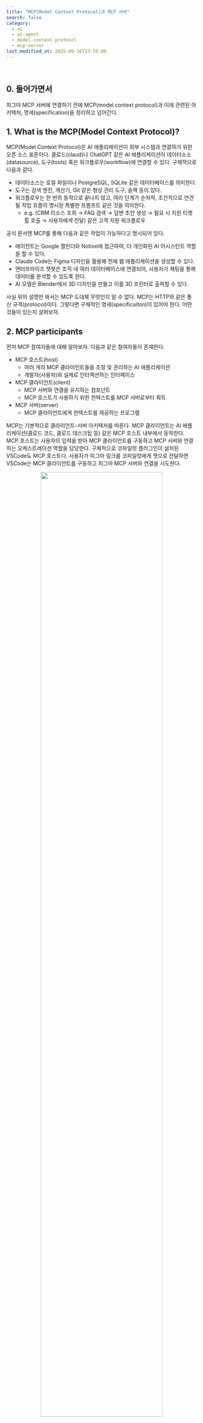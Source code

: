 ```yaml
---
title: "MCP(Model Context Protocol)과 MCP 서버"
search: false
category:
  - ai
  - ai-agent
  - model-context-protocol
  - mcp-server
last_modified_at: 2025-09-16T23:55:00
---
```


<br/>

## 0. 들어가면서

피그마 MCP 서버에 연결하기 전에 MCP(model context protocol)과 이에 관련된 아키텍처, 명세(specification)을 정리하고 넘어간다.

## 1. What is the MCP(Model Context Protocol)?

MCP(Model Context Protocol)은 AI 애플리케이션이 외부 시스템과 연결하기 위한 오픈 소스 표준이다. 클로드(claud)나 ChatGPT 같은 AI 애플리케이션이 데이터소소(datasource), 도구(tools) 혹은 워크플로우(workflow)에 연결할 수 있다. 구체적으로 다음과 같다.

- 데이터소스는 로컬 파일이나 PostgreSQL, SQLite 같은 데이터베이스를 의미한다.
- 도구는 검색 엔진, 계산기, Git 같은 형상 관리 도구, 슬랙 등이 있다.
- 워크플로우는 한 번의 동작으로 끝나지 않고, 여러 단계가 순차적, 조건적으로 연견될 작업 흐름이 명시된 특별한 프롬프트 같은 것을 의미한다.
  - e.g. (CRM 리소스 조회 → FAQ 검색 → 답변 초안 생성 → 필요 시 지원 티켓 툴 호출 → 사용자에게 전달) 같은 고객 지원 워크플로우

공식 문서엔 MCP를 통해 다음과 같은 작업이 가능하다고 명시되어 있다.

- 에이전트는 Google 캘린더와 Notion에 접근하여, 더 개인화된 AI 어시스턴트 역할을 할 수 있다.
- Claude Code는 Figma 디자인을 활용해 전체 웹 애플리케이션을 생성할 수 있다.
- 엔터프라이즈 챗봇은 조직 내 여러 데이터베이스에 연결되어, 사용자가 채팅을 통해 데이터를 분석할 수 있도록 한다.
- AI 모델은 Blender에서 3D 디자인을 만들고 이를 3D 프린터로 출력할 수 있다.

사실 위의 설명만 봐서는 MCP 도대체 무엇인지 알 수 없다. MCP는 HTTP와 같은 통신 규격(protocol)이다. 그렇다면 구체적인 명세(specificaiton)이 있어야 한다. 어떤 것들이 있는지 살펴보자.

## 2. MCP participants

먼저 MCP 참여자들에 대해 알아보자. 다음과 같은 참여자들이 존재한다.

- MCP 호스트(host)
  - 여러 개의 MCP 클라이언트들을 조정 및 관리하는 AI 애플리케이션 
  - 개발자(사용자)와 실제로 인터랙션하는 인터페이스
- MCP 클라이언트(client)
  - MCP 서버와 연결을 유지하는 컴포넌트
  - MCP 호스트가 사용하기 위한 컨텍스트를 MCP 서버로부터 획득
- MCP 서버(server)
  - MCP 클라이언트에게 컨텍스트를 제공하는 프로그램

MCP는 기본적으로 클라이언트-서버 아키텍처를 따른다. MCP 클라이언트는 AI 애플리케이션(클로드 코드, 클로드 데스크탑 등) 같은 MCP 호스트 내부에서 동작한다. MCP 호스트는 사용자의 입력을 받아 MCP 클라이언트를 구동하고 MCP 서버와 연결하는 오케스트레이션 역할을 담당한다. 구체적으로 코파일럿 플러그인이 설치된 VSCode도 MCP 호스트다. 사용자가 피그마 링크를 코피일럿에게 챗으로 전달하면 VSCode는 MCP 클라이언트를 구동하고 피그마 MCP 서버와 연결을 시도한다.

<div align="center">
  <img src="/images/posts/2025/mcp-and-mcp-server-01.png" width="80%" class="image__border">
</div>
<center>https://modelcontextprotocol.io/docs/learn/architecture</center>

<br/>

MCP 서버는 컨텍스트 데이터를 제공하는 모든 프로그램을 지칭한다. 어디에서 동작하는지 중요하지 않다. 예를 들어보자.

- 로컬 MCP 서버
  - 클로드 데스크탑(MCP 호스트)는 동일한 호스트 머신의 파일 시스템에 접근하기 위해 로컬 머신에 파일 시스템 MCP 서버를 실행 후 MCP 클라이언트로 연결한다.
  - VSCode 코파일럿(MCP 호스트)는 피그마 디자인 시스템에 접근하기 위해 로컬 머신에 피그마 MCP 서버와 MCP 클라이언트로 연결한다. 피그마 MCP 서버는 피그마 애플리케이션을 통해 실행한다.
- 원격 MCP 서버
  - 공식 센트리(sentry) MCP 서버는 센트리 플랫폼에서 동작한다.

## 3. MCP Layers

MCP는 두 개의 레이어로 구성된다.

- 데이터 계층(data layer)
  - 클라이언트-서버 간 통신을 위해 사용하는 JSON-RPC 기반의 프로토콜이다. 
  - 라이프사이클 관리, 핵심 기본 요소(도구, 리소스, 프롬프트, 알림 등)을 위해 사용된다.
- 전송 계층(transport layer)
  - 클라이언트와 서버 사이의 데이터 교환을 가능하게 하는 통신 메카니즘과 채널을 정의한다.
  - 전송(transport) 방식에 따른 연결 수립, 메시지 프레이밍, 그리고 인증(authorization)을 위해 사용된다.

데이터 계층은 메시지 포맷, 도구 호출, 리소스, 프롬프트 등 어떤 데이터/명령을 주고 받을지 규정하는 층이다. 내용물(payload)에 해당한다. 메시지 구조와 의미를 정의하는 [JSON-RPC 2.0](https://www.jsonrpc.org/) 기반 교환 프로토콜을 구현한다. 다음 같은 것들이 포함된다.

- 라이프사이클 관리
  - 클라이언트와 서버 간의 연결 초기화, 기능(capability) 협상, 연결 종료를 처리한다.
- 서버 기능
  - 서버가 핵심 기능을 제공할 수 있게 한다. 
  - 여기에는 AI 동작을 위한 도구, 컨텍스트 데이터를 위한 리소스, 클라이언트와 주고받는 상호작용 템플릿(프롬프트)이 포함된다.
- 클라이언트 기능
  - 서버가 클라이언트에게 호스트 LLM에서 샘플링을 요청하거나, 사용자 입력을 유도하거나, 클라이언트에 메시지를 로그로 남길 수 있도록 한다.
- 유틸리티 기능
  - 실시간 업데이트를 위한 알림(notification), 장시간 실행되는 작업의 진행 상황 추적(progress tracking) 등 추가적인 기능을 지원한다.

전송 계층은 데이터 계층의 메시지를 담아 어떻게 주고 받을지 담당한다. 연결 수립, 메시지 프레이밍, 스트리밍, 인증 같은 내용물을 감싸는 봉투(envelope) 같은 역할을 수행한다. 클라이언트와 서버 사이의 통신 채널과 인증을 관리한다. MCP 참여자들 사이의 안전한 통신, 메시지 프레이밍, 연결 수립 등을 처리한다. 다음과 같은 두 가지 전송 매커니즘을 지원한다.

- STDIO 전송
  - 동일한 머신에서 로컬 프로세스 간 직접적인 프로세스 통신을 위해 표준 입력/출력 스트림을 사용한다. 
  - 네트워크 오버헤드가 없으므로 최적의 성능을 제공한다.
- 스트리밍 가능한 HTTP 전송
  - 클라이언트에서 서버로 보낼 때 HTTP POST를 사용하며, 선택적으로 서버 전송 이벤트(Server-Sent Events)를 통해 스트리밍 기능을 제공한다. 
  - 이 전송 방식은 원격 서버 통신을 가능하게 하며, Bearer 토큰, API 키, 커스텀 헤더 등 표준 HTTP 인증 방법을 지원한다. 
  - MCP는 인증 토큰을 얻기 위해 OAuth 사용을 권장한다.

스트리밍 가능한 HTTP 전송 방식의 경우 서버와 클라이언트 사이의 약속된 커뮤니케이션을 위해 HTTP 헤더를 사용한다. 다시 시도, 재전송, 세션 관리 등을 위한 커스텀 HTTP 헤더들이 있다.

이렇게 보면 네트워크 계층에서 전송 계층(TCP) 위에서 응용 계층(HTTP)가 동작하는 것과 비슷하다. 전송 계층은 클라이언트-서버 사이의 전송 방식을 표준 입출력(STDIO, Stanard Input/Output) 방식 혹은 HTTP 방식으로 결정하는 것이다. 데이터 계층은 MCP 클라이언트 프로세스와 MCP 서버 프로세스 사이에 약속된 포맷의 JSON 요청과 응답을 주고 받는 것이다.

## 4. Primitives

서버와 클라이언트의 핵심 기본 기능을 살펴보자. 먼저 MCP 서버가 노출할 수 있는 세 가지 핵심 기본 요소(primitive)는 다음과 같다.

- 도구(Tools)
  - AI 애플리케이션이 동작을 수행하기 위해 호출할 수 있는 실행 가능한 함수들 (예: 파일 작업, API 호출, 데이터베이스 쿼리)
- 리소스(Resources)
  - AI 애플리케이션에 문맥 정보를 제공하는 데이터 소스 (예: 파일 내용, 데이터베이스 레코드, API 응답)
- 프롬프트(Prompts)
  - 언어 모델과의 상호작용을 구조화하는 데 도움이 되는 재사용 가능한 템플릿 (예: 시스템 프롬프트, few-shot 예시)

구체적인 예시를 들어보자. 데이터베이스에 관련된 컨텍스트를 제공하는 MCP 서버가 있다고 생각해보자. 이 MCP 서버는 데이터베이스를 질의(querying)할 수 있는 도구, 데이터베이스의 스키마 정보를 포함한 리소스, 퓨-샷(few-shot) 프롬프트를 포함한 예제 프롬프트들을 노출할 수 있다. MCP 호스트(VSCode)는 MCP 클라이언트를 통해 데이터베이스에 데이터를 질의하거나, 필요한 스키마 정보를 조회하거나, 이미 잘 정의된 프롬프트를 변경해 사용할 수 있다.

MCP 서버가 제공하는 도구를 사용하고 싶을 때 MCP 클라이언트와 어떤 요청이 오고 가는지 살펴보자. MCP 클라이언트는 요청을 보낼 때 `method`라는 프로퍼티에 어떤 연산을 수행할지 함께 전달한다. 각 기본 기능 유형에는 `발견(*/list)`, `조회(*/get)`, `실행(tools/call)` 등이 존재한다. 예를 들어, MCP 서버가 제공하는 도구 리스트를 확인하고 싶을 때 MCP 클라이언트는 구체적으로 다음과 같은 요청을 전달한다. 

- `tools/list` 사용할 수 있는 도구 리스트를 볼 때 사용한다.

```json
{
  "jsonrpc": "2.0",
  "id": 2,
  "method": "tools/list"
}
```

MCP 서버는 다음과 같은 응답을 보낸다. 사용할 수 있는 도구 리스트와 어떤 입력이 필요한지에 대한 내용이 포함되어 있다.

```json
{
  "jsonrpc": "2.0",
  "id": 2,
  "result": {
    "tools": [
      {
        "name": "calculator_arithmetic",
        "title": "Calculator",
        "description": "Perform mathematical calculations including basic arithmetic, trigonometric functions, and algebraic operations",
        "inputSchema": {
          "type": "object",
          "properties": {
            "expression": {
              "type": "string",
              "description": "Mathematical expression to evaluate (e.g., '2 + 3 * 4', 'sin(30)', 'sqrt(16)')"
            }
          },
          "required": ["expression"]
        }
      },
      {
        "name": "weather_current",
        "title": "Weather Information",
        "description": "Get current weather information for any location worldwide",
        "inputSchema": {
          "type": "object",
          "properties": {
            "location": {
              "type": "string",
              "description": "City name, address, or coordinates (latitude,longitude)"
            },
            "units": {
              "type": "string",
              "enum": ["metric", "imperial", "kelvin"],
              "description": "Temperature units to use in response",
              "default": "metric"
            }
          },
          "required": ["location"]
        }
      }
    ]
  }
}
```

특정 도구를 실행하고 싶다면 MCP 클라이언트를 통해 다음과 같은 요청을 보낸다.

- 조회한 도구 중 `weather_current` 도구를 호출한다.
- 필요한 파라미터는 `location`, `units` 이다.

```json
{
  "jsonrpc": "2.0",
  "id": 3,
  "method": "tools/call",
  "params": {
    "name": "weather_current",
    "arguments": {
      "location": "San Francisco",
      "units": "imperial"
    }
  }
}
```

이번엔 MCP 클라이언트가 노출할 수 있는 세 가지 핵심 기본 요소(primitives)를 알아보자. MCP 클라이언트가 제공하는 것으로 MCP 서버가 이를 호출할 수 있다. 다음과 같은 기본 요소들이 있다.

- 샘플링(Sampling)
  - 서버가 클라이언트의 AI 애플리케이션에서 언어 모델 완성(completion)을 요청할 수 있게 한다. 
  - 이는 서버 개발자가 언어 모델에 접근하고 싶지만, 특정 모델에 종속되거나 MCP 서버에 언어 모델 SDK를 포함하고 싶지 않을 때 유용하다. 
  - 이 경우 `sampling/complete` 메서드를 사용하여 클라이언트의 AI 애플리케이션에 언어 모델 완성을 요청할 수 있다.
- 추론 요청(Elicitation)
  - 서버가 사용자에게 추가 정보를 요청할 수 있게 한다. 
  - 이는 서버 개발자가 사용자로부터 더 많은 정보를 얻거나, 특정 작업에 대한 확인을 요청하고 싶을 때 유용하다. 
  - 이 경우 `elicitation/request` 메서드를 사용하여 사용자에게 추가 정보를 요청할 수 있다.
- 로깅(Logging)
  - 서버가 클라이언트에 로그 메시지를 전송하여 디버깅 및 모니터링에 활용할 수 있게 한다.

샘플링은 서버가 클라이언트가 가진 AI 모델에게 질문을 보내고 답을 받아오는 기능이다. 서버가 직접 언어 모델을 갖고 있지 않아도 클라이언트의 AI에게 부탁해서 답을 받아오는 구조다. 이런 경우에 유용하다. 

- 서버 개발자는 특정 모델에 종속되어 있지 않으면서 AI 기능을 사용하고 싶다. 
- MCP 서버 안에 언어 모델 SDK를 직접 넣으면 무겁고 복잡하니깐, 클라이언트에게 사용을 위임한다.

샘플링의 플로우를 살펴보자. `sampling/createMessage` 요청이 서버에서부터 시작한다.

- 여러 단계의 사람 참여(human-in-the-loop) 같은 검증 지점을 통해 보안(security)을 보장한다.
- 사용자는 초기 요청과 생성된 응답을 서버로 반환하기 전에 검토(response-review)하고 수정할 수 있다.

<div align="center">
  <img src="/images/posts/2025/mcp-and-mcp-server-02.png" width="80%" class="image__border">
</div>
<center>https://modelcontextprotocol.io/docs/learn/client-concepts</center>

<br/>

MCP 서버가 MCP 클라이언트에게 보내는 요청은 다음과 같다.

- `sampling/createMessage`은 언어 모델에게 메시지를 기반으로 답변을 생성해달라는 요청이다.

```json
{
  "jsonrpc": "2.0",
  "id": 1,
  "method": "sampling/createMessage",
  "params": {
    "messages": [
      {
        "role": "user",
        "content": {
          "type": "text",
          "text": "What is the capital of France?"
        }
      }
    ],
    "modelPreferences": {
      "hints": [
        {
          "name": "claude-3-sonnet"
        }
      ],
      "intelligencePriority": 0.8,
      "speedPriority": 0.5
    },
    "systemPrompt": "You are a helpful assistant.",
    "maxTokens": 100
  }
}
```

MCP 클라이언트는 위 요청을 받으면 AI 모델(ChatGPT)에게 이를 위임힌다. MCP 클라이언트는 MCP 호스트(VSCode 혹은 클로드 데스크탑)와 연결된 AI 모델에게 요청을 포워딩한다. AI 모델로부터 받은 응답을 사용자 리뷰를 거친 후 MCP 서버에게 전달한다. 메시지 포맷은 다음과 같다.

```json
{
  "jsonrpc": "2.0",
  "id": 1,
  "result": {
    "role": "assistant",
    "content": {
      "type": "text",
      "text": "The capital of France is Paris."
    },
    "model": "claude-3-sonnet-20240307",
    "stopReason": "endTurn"
  }
}
```

## CLOSING

[MCP 명세서](https://modelcontextprotocol.io/specification/2025-06-18)을 보면 위에서 예시로 든 `tools`, `sampling` 외에도 다른 요소들(primitives)에 대한 요청, 응답 예시가 있다. MCP 참여자들의 시퀀스 다이어그램들도 있으니 한번 읽어보면 이 프로토콜에 대한 개념을 잡을 수 있다. 

이 프로토콜은 용어가 헷갈린다. 아래와 같은 개념들이 혼란을 일으킨 것 같다.

- 호스트가 물리적 머신을 의미하지 않고, VSCode 같은 애플리케이션을 의미한다.
- 클라이언트가 요청만 수행하는 것이 아니고 서버로부터 요청을 받는다.
- 서버가 받드시 외부에서 동작하는 것이 아니라 MCP 호스트가 설치된 머신에서 실행 중일 수 있다.

#### REFERENCE

- <https://modelcontextprotocol.io/docs/getting-started/intro>
- <https://modelcontextprotocol.io/docs/learn/architecture>
- <https://modelcontextprotocol.io/specification/2025-06-18>
- <https://www.jsonrpc.org/>

[improve-development-process-by-vibe-coding-link]: https://junhyunny.github.io/ai/ai-agent/copilot/prompt/improve-development-process-by-vibe-coding/